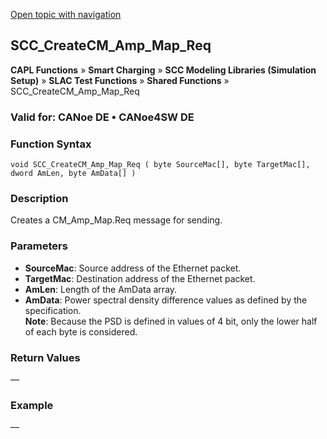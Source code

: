 [Open topic with navigation](../../../../../CANoeDEFamily.htm#Topics/CAPLFunctions/SmartCharging/Functions/CAPLfunctionSCCCreateCMAmpMapReq.md)

## SCC_CreateCM_Amp_Map_Req

**CAPL Functions** » **Smart Charging** » **SCC Modeling Libraries (Simulation Setup)** » **SLAC Test Functions** » **Shared Functions** » SCC_CreateCM_Amp_Map_Req

### Valid for: CANoe DE • CANoe4SW DE

### Function Syntax

```plaintext
void SCC_CreateCM_Amp_Map_Req ( byte SourceMac[], byte TargetMac[], dword AmLen, byte AmData[] )
```

### Description

Creates a CM_Amp_Map.Req message for sending.

### Parameters

- **SourceMac**: Source address of the Ethernet packet.
- **TargetMac**: Destination address of the Ethernet packet.
- **AmLen**: Length of the AmData array.
- **AmData**: Power spectral density difference values as defined by the specification.  
  **Note**: Because the PSD is defined in values of 4 bit, only the lower half of each byte is considered.

### Return Values

—

### Example

—
